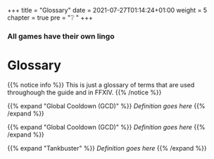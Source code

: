 +++
title = "Glossary"
date = 2021-07-27T01:14:24+01:00
weight = 5
chapter = true
pre = "❔ "
+++

### All games have their own lingo

# Glossary

{{% notice info %}}
This is just a glossary of terms that are used throughough the guide and in FFXIV.
{{% /notice %}}

{{% expand "Global Cooldown (GCD)" %}}
*Definition goes here*
{{% /expand %}}

{{% expand "Global Cooldown (GCD)" %}}
*Definition goes here*
{{% /expand %}}

{{% expand "Tankbuster" %}}
*Definition goes here*
{{% /expand %}}

